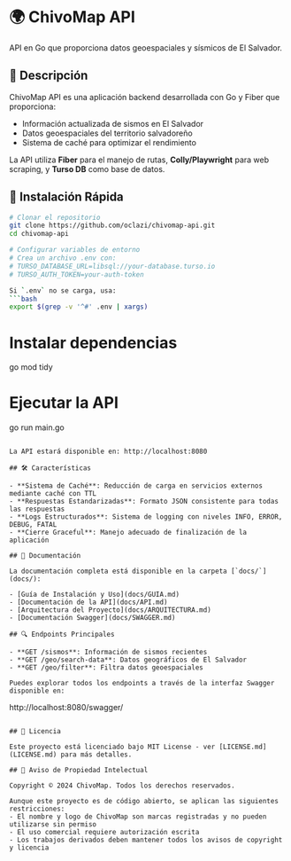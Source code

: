 # 🌍 ChivoMap API

API en Go que proporciona datos geoespaciales y sísmicos de El Salvador.

## 📌 Descripción

ChivoMap API es una aplicación backend desarrollada con Go y Fiber que proporciona:

- Información actualizada de sismos en El Salvador
- Datos geoespaciales del territorio salvadoreño
- Sistema de caché para optimizar el rendimiento

La API utiliza **Fiber** para el manejo de rutas, **Colly/Playwright** para web scraping, y **Turso DB** como base de datos.

## 🚀 Instalación Rápida

```bash
# Clonar el repositorio
git clone https://github.com/oclazi/chivomap-api.git
cd chivomap-api

# Configurar variables de entorno
# Crea un archivo .env con:
# TURSO_DATABASE_URL=libsql://your-database.turso.io
# TURSO_AUTH_TOKEN=your-auth-token

Si `.env` no se carga, usa:
```bash
export $(grep -v '^#' .env | xargs)
```

# Instalar dependencias
go mod tidy

# Ejecutar la API
go run main.go
```

La API estará disponible en: http://localhost:8080

## 🛠️ Características

- **Sistema de Caché**: Reducción de carga en servicios externos mediante caché con TTL
- **Respuestas Estandarizadas**: Formato JSON consistente para todas las respuestas
- **Logs Estructurados**: Sistema de logging con niveles INFO, ERROR, DEBUG, FATAL
- **Cierre Graceful**: Manejo adecuado de finalización de la aplicación

## 📘 Documentación

La documentación completa está disponible en la carpeta [`docs/`](docs/):

- [Guía de Instalación y Uso](docs/GUIA.md)
- [Documentación de la API](docs/API.md)
- [Arquitectura del Proyecto](docs/ARQUITECTURA.md)
- [Documentación Swagger](docs/SWAGGER.md)

## 🔍 Endpoints Principales

- **GET /sismos**: Información de sismos recientes
- **GET /geo/search-data**: Datos geográficos de El Salvador
- **GET /geo/filter**: Filtra datos geoespaciales

Puedes explorar todos los endpoints a través de la interfaz Swagger disponible en:
```
http://localhost:8080/swagger/
```

## 📄 Licencia

Este proyecto está licenciado bajo MIT License - ver [LICENSE.md](LICENSE.md) para más detalles.

## 📝 Aviso de Propiedad Intelectual

Copyright © 2024 ChivoMap. Todos los derechos reservados.

Aunque este proyecto es de código abierto, se aplican las siguientes restricciones:
- El nombre y logo de ChivoMap son marcas registradas y no pueden utilizarse sin permiso
- El uso comercial requiere autorización escrita
- Los trabajos derivados deben mantener todos los avisos de copyright y licencia